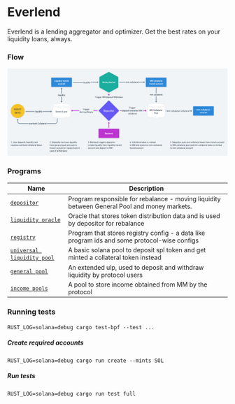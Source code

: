 # Everlend

Everlend is a lending aggregator and optimizer. Get the best rates on your liquidity loans, always.

### Flow

![diagram](./assets/diagram.png "Diagram")

### Programs

| Name                                                       | Description                                  |
| ---------------------------------------------------------- | -------------------------------------------- |
| [`depositor`](programs/depositor)                          | Program responsible for rebalance - moving liquidity between General Pool and money markets.                        |
| [`liquidity oracle`](programs/liquidity_oracle)            | Oracle that stores token distribution data and is used by depositor for rebalance |
| [`registry`](programs/registry)                            | Program that stores registry config - a data like program ids and some protocol-wise configs|
| [`universal liquidity pool`](programs/ulp)                 | A basic solana pool to deposit spl token and get minted a collateral token instead|
| [`general pool`](programs/general_pool)                    | An extended ulp, used to deposit and withdraw liquidity by protocol users|
| [`income pools`](programs/income_pools)                    | A pool to store income obtained from MM by the protocol |



### Running tests
    RUST_LOG=solana=debug cargo test-bpf --test ...

##### Create required accounts
    RUST_LOG=solana=debug cargo run create --mints SOL

##### Run tests
    RUST_LOG=solana=debug cargo run test full